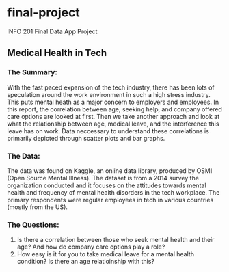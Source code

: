 # final-project
INFO 201 Final Data App Project

## Medical Health in Tech

### The Summary:
With the fast paced expansion of the tech industry, there has been lots of speculation around the work environment in such a high stress industry. This puts mental heath as a major concern to employers and employees. In this report, the correlation between age, seeking help, and company offered care options are looked at first. Then we take another approach and look at what the relationship between age, medical leave, and the interference this leave has on work. Data neccessary to understand these correlations is primarily depicted through scatter plots and bar graphs. 

### The Data:
The data was found on Kaggle, an online data library, produced by OSMI (Open Source Mental Illness). The dataset is from a 2014 survey the organization conducted and it focuses on the attitudes towards mental health and frequency of mental health disorders in the tech workplace. The primary respondents were regular employees in tech in various countries (mostly from the US).

### The Questions:
1. Is there a correlation between those who seek mental health and their age? And how do company care options play a role?
2. How easy is it for you to take medical leave for a mental health condition? Is there an age relatioinship with this?
